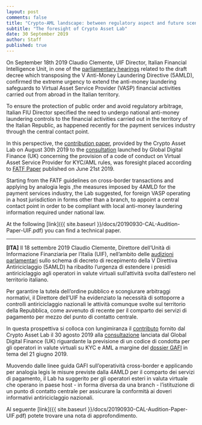 ```yaml
---
layout: post
comments: false
title: "Crypto-AML landscape: between regulatory aspect and future scenarios"
subtitle: "The foresight of Crypto Asset Lab"
date: 30 September 2019
author: Staff
published: true
---
```


On September 18th 2019 Claudio Clemente, UIF Director, Italian Financial Intelligence Unit, in one of the  [parliamentary hearings](https://uif.bancaditalia.it/pubblicazioni/interventi/documenti/Audizione_Clemente_2019-09-18.pdf) related to the draft decree which transposing the V Anti-Money Laundering Directive (5AMLD), confirmed the extreme urgency to extend the anti-money laundering safeguards to Virtual Asset Service Provider (VASP) financial activities carried out from abroad in the Italian territory.

To ensure the protection of public order and avoid regulatory arbitrage, Italian FIU Director specified the need to undergo national anti-money laundering controls to the financial activities carried out in the territory of the Italian Republic, as happened recently for the payment services industry through the central contact point.

In this perspective, the [contribution paper](https://cryptoassetlab.diseade.unimib.it/2019/09/06/global-digital-finance-consultation.html), provided by the Crypto Asset Lab on August 30th 2019 to the [consultation](https://www.gdf.io/docsconsultations/part-viii-code-of-conduct-principles-for-know-your-customer-kyc-anti-money-laundering-aml/) launched by Global Digital Finance (UK) concerning the provision of a code of conduct on Virtual Asset Service Provider for KYC/AML rules, was foresight placed according to [FATF Paper](https://www.fatf-gafi.org/publications/fatfrecommendations/documents/guidance-rba-virtual-assets.html) published on  June 21st 2019.

Starting from the FATF guidelines on cross-border transactions and applying by analogia legis ,the measures imposed by 4AMLD for the payment services industry, the Lab suggested, for foreign VASP operating in a host jurisdiction in forms other than a branch, to appoint a central contact point in order to be compliant with local anti-money laundering information required under national law.

At the following [link]({{ site.baseurl }}/docs/20190930-CAL-Audition-Paper-UIF.pdf) you can find a technical paper.

----

**[ITA]** Il 18 settembre 2019 Claudio Clemente, Direttore dell’Unità di Informazione Finanziaria per l’Italia (UIF), nell’ambito delle [audizioni parlamentari](https://uif.bancaditalia.it/pubblicazioni/interventi/documenti/Audizione_Clemente_2019-09-18.pdf) sullo schema di decreto di recepimento della V Direttiva Antiriciclaggio (5AMLD) ha ribadito l’urgenza di estendere i presidi antiriciclaggio agli operatori in valute virtuali sull’attività svolta dall’estero nel territorio italiano.

Per garantire la tutela dell’ordine pubblico e scongiurare arbitraggi normativi, il Direttore dell’UIF ha evidenziato la necessità di sottoporre a controlli antiriciclaggio nazionali le attività comunque svolte sul territorio della Repubblica, come avvenuto di recente per il comparto dei servizi di pagamento per mezzo del punto di contatto centrale.

In questa prospettiva si colloca con lungimiranza il [contributo](https://cryptoassetlab.diseade.unimib.it/2019/09/06/global-digital-finance-consultation.html) fornito dal Crypto Asset Lab il 30 agosto 2019 alla [consultazione](https://www.gdf.io/docsconsultations/part-viii-code-of-conduct-principles-for-know-your-customer-kyc-anti-money-laundering-aml/) lanciata dal Global Digital Finance (UK) riguardante la previsione di un codice di condotta per gli operatori in valute virtuali su KYC e AML a margine del [dossier GAFI](https://www.fatf-gafi.org/publications/fatfrecommendations/documents/guidance-rba-virtual-assets.html) in tema del 21 giugno 2019.

Muovendo dalle linee guida GAFI sull’operatività cross-border e applicando per analogia legis le misure previste dalla 4AMLD per il comparto dei servizi di pagamento, il Lab ha suggerito per gli operatori esteri in valuta virtuale che operano in paese host - in forma diversa da una branch - l’istituzione di un punto di contatto centrale per assicurare la conformità ai doveri informativi antiriciclaggio nazionali.

Al seguente [link]({{ site.baseurl }}/docs/20190930-CAL-Audition-Paper-UIF.pdf) potete trovare una nota di approfondimento. 

